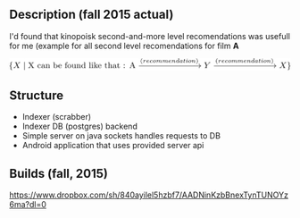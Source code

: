 ## Description (fall 2015 actual)

I'd found that kinopoisk second-and-more level recomendations was usefull for me (example for all second level recomendations for film **A** 

 ![Image of a description](res/pic.png)

## Structure 

- Indexer (scrabber)
- Indexer DB (postgres) backend
- Simple server on java sockets handles requests to DB
- Android application that uses provided server api

## Builds (fall, 2015)
https://www.dropbox.com/sh/840ayilel5hzbf7/AADNinKzbBnexTynTUNOYz6ma?dl=0